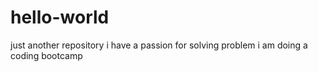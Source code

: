 # hello-world
just another repository
i have a passion for solving problem
i am doing a coding bootcamp
